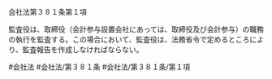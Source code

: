会社法第３８１条第１項

監査役は、取締役（会計参与設置会社にあっては、取締役及び会計参与）の職務の執行を監査する。この場合において、監査役は、法務省令で定めるところにより、監査報告を作成しなければならない。

#会社法
#会社法/第３８１条
#会社法/第３８１条/第１項
